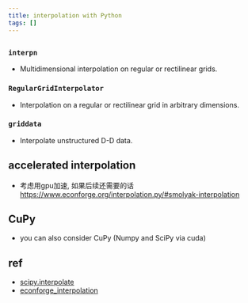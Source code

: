 ```yaml
---
title: interpolation with Python
tags: []
---
```



## 

### `interpn`
- Multidimensional interpolation on regular or rectilinear grids.


### `RegularGridInterpolator`
- Interpolation on a regular or rectilinear grid in arbitrary dimensions.


### `griddata`
- Interpolate unstructured D-D data.


## accelerated interpolation
- 考虑用gpu加速, 如果后续还需要的话
https://www.econforge.org/interpolation.py/#smolyak-interpolation



## CuPy

- you can also consider CuPy (Numpy and SciPy via cuda)


## ref
- [scipy.interpolate](https://docs.scipy.org/doc/scipy/reference/interpolate.html)
- [econforge_interpolation](https://www.econforge.org/interpolation.py/#smolyak-interpolation)